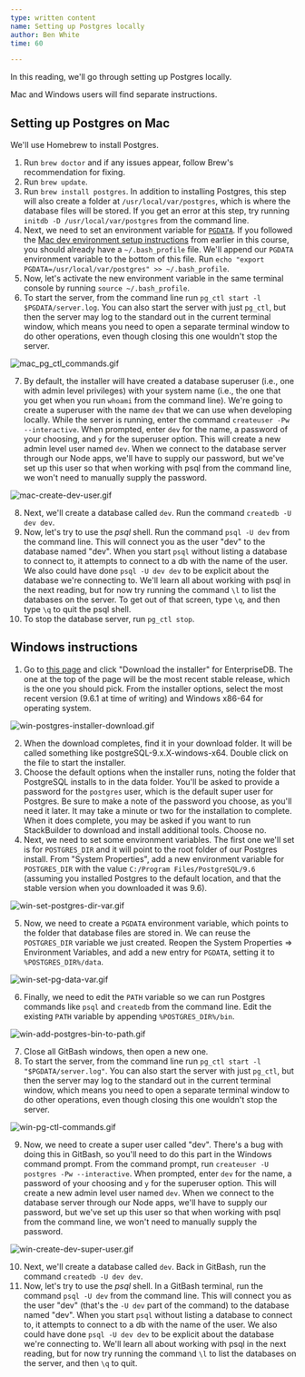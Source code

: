 ```yaml
---
type: written content
name: Setting up Postgres locally
author: Ben White
time: 60

---
```


In this reading, we'll go through setting up Postgres locally.

Mac and Windows users will find separate instructions.

## Setting up Postgres on Mac

We'll use Homebrew to install Postgres.

1. Run `brew doctor` and if any issues appear, follow Brew's recommendation for fixing.
2. Run `brew update`.
3. Run `brew install postgres`. In addition to installing Postgres, this step will also create a folder at `/usr/local/var/postgres`, which is where the database files will be stored. If you get an error at this step, try running `initdb -D /usr/local/var/postgres` from the command line.
4. Next, we need to set an environment variable for [`PGDATA`](https://www.postgresql.org/docs/9.1/static/storage-file-layout.html). If you followed the [Mac dev environment setup instructions](/node-001v5/uuid/578e2970-80d6-11e6-bf54-4d60b9e16dfc) from earlier in this course, you should already have a `~/.bash_profile` file. We'll append our `PGDATA` environment variable to the bottom of this file. Run `echo "export PGDATA=/usr/local/var/postgres" >> ~/.bash_profile`.
5. Now, let's activate the new environment variable in the same terminal console by running `source ~/.bash_profile`.
6. To start the server, from the command line run `pg_ctl start -l $PGDATA/server.log`. You can also start the server with just `pg_ctl`, but then the server may log to the standard out in the current terminal window, which means you need to open a separate terminal window to do other operations, even though closing this one wouldn't stop the server.

  ![mac_pg_ctl_commands.gif](mac_pg_ctl_commands.gif)

7. By default, the installer will have created a database superuser (i.e., one with admin level privileges) with your system name (i.e., the one that you get when you run `whoami` from the command line). We're going to create a superuser with the name `dev` that we can use when developing locally. While the server is running, enter the command `createuser -Pw --interactive`. When prompted, enter `dev` for the name, a password of your choosing, and `y` for the superuser option. This will create a new admin level user named `dev`. When we connect to the database server through our Node apps, we'll have to supply our password, but we've set up this user so that when working with psql from the command line, we won't need to manually supply the password.

  ![mac-create-dev-user.gif](mac-create-dev-user.gif)

8. Next, we'll create a database called `dev`. Run the command `createdb -U dev dev`.
9. Now, let's try to use the *psql* shell. Run the command `psql -U dev` from the command line. This will connect you as the user "dev" to the database named "dev". When you start `psql` without listing a database to connect to, it attempts to connect to a db with the name of the user. We also could have done `psql -U dev dev` to be explicit about the database we're connecting to. We'll learn all about working with psql in the next reading, but for now try running the command `\l` to list the databases on the server. To get out of that screen, type `\q`, and then type `\q` to quit the psql shell.
10. To stop the database server, run `pg_ctl stop`.

## Windows instructions

1. Go to [this page](https://www.postgresql.org/download/windows/) and click "Download the installer" for EnterpriseDB. The one at the top of the page will be the most recent stable release, which is the one you should pick. From the installer options, select the most recent version (9.6.1 at time of writing) and Windows x86-64 for operating system.

  ![win-postgres-installer-download.gif](win-postgres-installer-download.gif)

2. When the download completes, find it in your download folder. It will be called something like postgreSQL-9.x.X-windows-x64. Double click on the file to start the installer.
3. Choose the default options when the installer runs, noting the folder that PostgreSQL installs to in the data folder. You'll be asked to provide a password for the `postgres` user, which is the default super user for Postgres. Be sure to make a note of the password you choose, as you'll need it later. It may take a minute or two for the installation to complete. When it does complete, you may be asked if you want to run StackBuilder to download and install additional tools. Choose no.
4. Next, we need to set some environment variables. The first one we'll set is for `POSTGRES_DIR` and it will point to the root folder of our Postgres install. From "System Properties", add a new environment variable for `POSTGRES_DIR` with the value `C:/Program Files/PostgreSQL/9.6` (assuming you installed Postgres to the default location, and that the stable version when you downloaded it was 9.6).

  ![win-set-postgres-dir-var.gif](win-set-postgres-dir-var.gif)

5. Now, we need to create a `PGDATA` environment variable, which points to the folder that database files are stored in. We can reuse the `POSTGRES_DIR` variable we just created. Reopen the System Properties => Environment Variables, and add a new entry for `PGDATA`, setting it to `%POSTGRES_DIR%/data`.

  ![win-set-pg-data-var.gif](win-set-pg-data-var.gif)

6. Finally, we need to edit the `PATH` variable so we can run Postgres commands like `psql` and `createdb` from the command line. Edit the existing `PATH` variable by appending `%POSTGRES_DIR%/bin`.

  ![win-add-postgres-bin-to-path.gif](win-add-postgres-bin-to-path.gif)

7. Close all GitBash windows, then open a new one.
8. To start the server, from the command line run `pg_ctl start -l "$PGDATA/server.log"`. You can also start the server with just `pg_ctl`, but then the server may log to the standard out in the current terminal window, which means you need to open a separate terminal window to do other operations, even though closing this one wouldn't stop the server.

  ![win-pg-ctl-commands.gif](win-pg-ctl-commands.gif)

9. Now, we need to create a super user called "dev". There's a bug with doing this in GitBash, so you'll need to do this part in the Windows command prompt. From the command prompt, run `createuser -U postgres -Pw --interactive`. When prompted, enter `dev` for the name, a password of your choosing and `y` for the superuser option. This will create a new admin level user named `dev`. When we connect to the database server through our Node apps, we'll have to supply our password, but we've set up this user so that when working with psql from the command line, we won't need to manually supply the password.

  ![win-create-dev-super-user.gif](win-create-dev-super-user.gif)

10. Next, we'll create a database called `dev`. Back in GitBash, run the command `createdb -U dev dev`.
11. Now, let's try to use the *psql* shell. In a GitBash terminal, run the command `psql -U dev` from the command line. This will connect you as the user "dev" (that's the `-U dev` part of the command) to the database named "dev". When you start `psql` without listing a database to connect to, it attempts to connect to a db with the name of the user. We also could have done `psql -U dev dev` to be explicit about the database we're connecting to. We'll learn all about working with psql in the next reading, but for now try running the command `\l` to list the databases on the server, and then `\q` to quit.

